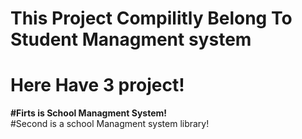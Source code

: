 # This Project Compilitly Belong To Student Managment system
# Here Have 3 project!
<b>#Firts is School Managment System!</b><br>
#Second is a school Managment system library!
